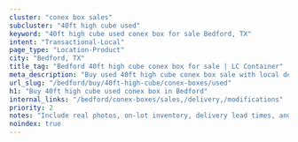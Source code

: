 ```yaml
---
cluster: "conex box sales"
subcluster: "40ft high cube used"
keyword: "40ft high cube used conex box for sale Bedford, TX"
intent: "Transactional-Local"
page_type: "Location-Product"
city: "Bedford, TX"
title_tag: "Bedford 40ft high cube conex box for sale | LC Container"
meta_description: "Buy used 40ft high cube conex box sale with local delivery in Bedford, TX. LC Container — local Since 2003. Request a fast quote today."
url_slug: "/bedford/buy/40ft-high-cube/conex-boxes/used"
h1: "Buy 40ft high cube used conex box in Bedford"
internal_links: "/bedford/conex-boxes/sales,/delivery,/modifications"
priority: 2
notes: "Include real photos, on-lot inventory, delivery lead times, and financing info."
noindex: true
---
```


<!-- TODO: Add unique city/inventory copy, images, and internal links here. -->
